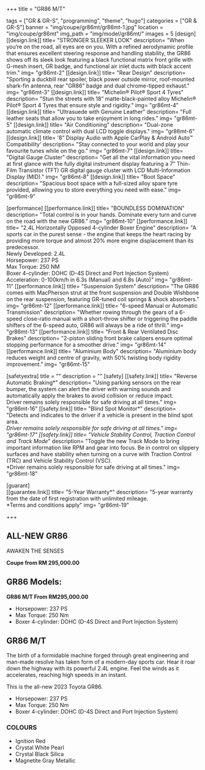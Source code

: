 +++
title = "GR86 M/T"

tags = ["GR & GR-S", "programming", "theme", "hugo"]
categories = ["GR & GR-S"]
banner = "img/coupe/gr86mt/gr86mt-1.jpg"
location = "img/coupe/gr86mt"
img_path = "img/model/gr86mt/"
images = 5
[design]
   [[design.link]]
     title= "STRONGER SLEEKER LOOK"
     description= "When you’re on the road, all eyes are on you. With a refined aerodynamic profile that ensures excellent steering response and handling stability, the GR86 shows off its sleek look featuring a black functional matrix front grille with G-mesh insert, GR badge, and functional air inlet ducts with black accent trim."
     img= "gr86mt-2"
   [[design.link]]
     title= "Rear Design"
     description= "Sporting a duckbill rear spoiler, black power outside mirror, roof-mounted shark-fin antenna, rear "GR86" badge and dual chrome-tipped exhaust."
     img= "gr86mt-3"
   [[design.link]]
     title= "Michelin® Pilot® Sport 4 Tyres"
     description= "Stun the streets with 18” matte-black-painted alloy Michelin® Pilot® Sport 4 Tyres that ensure style and rigidity."
     img= "gr86mt-4"
   [[design.link]]
     title= "Ultrasuede with Genuine Leather"
     description= "Full leather seats that allow you to take enjoyment in long rides."
     img= "gr86mt-5"
   [[design.link]]
     title= "Air Conditioning"
     description= "Dual-zone automatic climate control with dual LCD toggle displays."
     img= "gr86mt-6"
   [[design.link]]
     title= '8” Display Audio with Apple CarPlay & Android Auto™ Compatibility'
     description= "Stay connected to your world and play your favourite tunes while on the go."
     img= "gr86mt-7"
   [[design.link]]
     title= "Digital Gauge Cluster"
     description= "Get all the vital information you need at first glance with the fully digital instrument display featuring a 7” Thin-Film Transistor (TFT) GR digital gauge cluster with LCD Multi-Information Display (MID)."
     img= "gr86mt-8"
   [[design.link]]
     title= "Boot Space"
     description= "Spacious boot space with a full-sized alloy spare tyre provided, allowing you to store everything you need with ease."
     img= "gr86mt-9"

  [performance]
   [[performance.link]]
     title= "BOUNDLESS DOMINATION"
     description= "Total control is in your hands. Dominate every turn and curve on the road with the new GR86."
     img= "gr86mt-10"
   [[performance.link]]
     title= "2.4L Horizontally Opposed 4-cylinder Boxer Engine"
     description= "A sports car in the purest sense - the engine that keeps the heart racing by providing more torque and almost 20% more engine displacement than its predecessor.<br>Newly Developed: 2.4L<br>Horsepower: 237 PS<br>Max Torque: 250 NM<br>Boxer 4-cylinder: DOHC (D-4S Direct and Port Injection System)<br>Acceleration: 0-100km/h in 6.3s (Manual) and 6.8s (Auto)"
     img= "gr86mt-11"
   [[performance.link]]
     title= "Suspension System"
     description= "The GR86 comes with MacPherson strut at the front suspension and Double Wishbone on the rear suspension, featuring GR-tuned coil springs & shock absorbers."
     img= "gr86mt-12"
   [[performance.link]]
     title= "6-speed Manual or Automatic Transmission"
     description= "Whether rowing through the gears of a 6-speed close-ratio manual with a short-throw shifter or triggering the paddle shifters of the 6-speed auto, GR86 will always be a ride of thrill."
     img= "gr86mt-13"
   [[performance.link]]
     title= "Front & Rear Ventilated Disc Brakes"
     description= "2-piston sliding front brake calipers ensure optimal stopping performance for a smoother drive."
     img= "gr86mt-14"
   [[performance.link]]
     title= "Aluminium Body"
     description= "Aluminium body reduces weight and centre of gravity, with 50% twisting body rigidity improvement."
     img= "gr86mt-15"
     

[safetyextra]
  title = ""
  description = ""
[safety]
   [[safety.link]]
     title= "Reverse Automatic Braking*"
     description= "Using parking sensors on the rear bumper, the system can alert the driver with warning sounds and automatically apply the brakes to avoid collision or reduce impact.<br>Driver remains solely responsible for safe driving at all times."
     img= "gr86mt-16"
   [[safety.link]]
     title= "Blind Spot Monitor*"
     description= "Detects and indicates to the driver if a vehicle is present in the blind spot area.<br>*Driver remains solely responsible for safe driving at all times."
     img= "gr86mt-17"
   [[safety.link]]
     title= "Vehicle Stability Control, Traction Control and Track Mode*"
     description= "Toggle the new Track Mode to bring important information like RPM and gear into focus. Be in control on slippery surfaces and have stability when turning on a curve with Traction Control (TRC) and Vehicle Stability Control (VSC).<br>*Driver remains solely responsible for safe driving at all times."
     img= "gr86mt-18"


[guarant]  
   [[guarantee.link]]
     title= "5-Year Warranty*"
     description= "5-year warranty from the date of first registration with unlimited mileage.<br>*Terms and conditions apply"
     img= "gr86mt-19"


+++
## ALL-NEW GR86

AWAKEN THE SENSES

**Coupe from RM 295,000.00**

## GR86 Models:

**GR86 M/T  From RM295,000.00**
- Horsepower: 237 PS
- Max Torque: 250 Nm
- Boxer 4-cylinder: DOHC (D-4S Direct and Port Injection System)
 
## GR86 M/T
The birth of a formidable machine forged through great engineering and man-made resolve has taken form of a modern-day sports car. Hear it roar down the highway with its powerful 2.4L engine. Feel the winds as it accelerates, reaching high speeds in an instant.

This is the all-new 2023 Toyota GR86.

- Horsepower: 237 PS
- Max Torque: 250 Nm
- Boxer 4-cylinder: DOHC (D-4S Direct and Port Injection System)


### COLOURS
- Ignition Red
- Crystal White Pearl
- Crystal Black Silica
- Magnetite Gray Metallic
